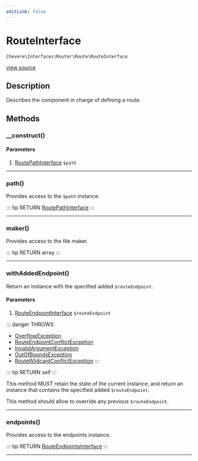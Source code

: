 ```yaml
---
editLink: false
---
```


# RouteInterface

`Chevere\Interfaces\Router\Route\RouteInterface`

[view source](https://github.com/chevere/chevere/blob/master/Router/Route/RouteInterface.php)

## Description

Describes the component in charge of defining a route.

## Methods

### __construct()

#### Parameters

1. [RoutePathInterface](./RoutePathInterface.md) `$path`

---

### path()

Provides access to the `$path` instance.

::: tip RETURN
[RoutePathInterface](./RoutePathInterface.md)
:::

---

### maker()

Provides access to the file maker.

::: tip RETURN
array
:::

---

### withAddedEndpoint()

Return an instance with the specified added `$routeEndpoint`.

#### Parameters

1. [RouteEndpointInterface](./RouteEndpointInterface.md) `$routeEndpoint`

::: danger THROWS
- [OverflowException](../../../Exceptions/Core/OverflowException.md) 
- [RouteEndpointConflictException](../../../Exceptions/Router/Route/RouteEndpointConflictException.md) 
- [InvalidArgumentException](../../../Exceptions/Core/InvalidArgumentException.md) 
- [OutOfBoundsException](../../../Exceptions/Core/OutOfBoundsException.md) 
- [RouteWildcardConflictException](../../../Exceptions/Router/Route/RouteWildcardConflictException.md) 
:::

::: tip RETURN
self
:::

This method MUST retain the state of the current instance, and return
an instance that contains the specified added `$routeEndpoint`.

This method should allow to override any previous `$routeEndpoint`.

---

### endpoints()

Provides access to the endpoints instance.

::: tip RETURN
[RouteEndpointsInterface](./RouteEndpointsInterface.md)
:::

---
